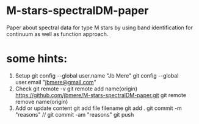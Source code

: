 M-stars-spectralDM-paper
========================

Paper about spectral data for type M stars by using band identification for continuum as well as function approach.

some hints:
==========
1) Setup
   git config --global user.name "Jb Mere"
   git config --global user.email "jbmere@gmail.com"
2) Check
   git remote -v
   git remote add name(origin) https://github.com/jbmere/M-stars-spectralDM-paper.git
   git remote remove name(origin)
3) Add or update content
   git add file filename
   git add .
   git commit -m "reasons"  // git commit -am "reasons"
   git push

